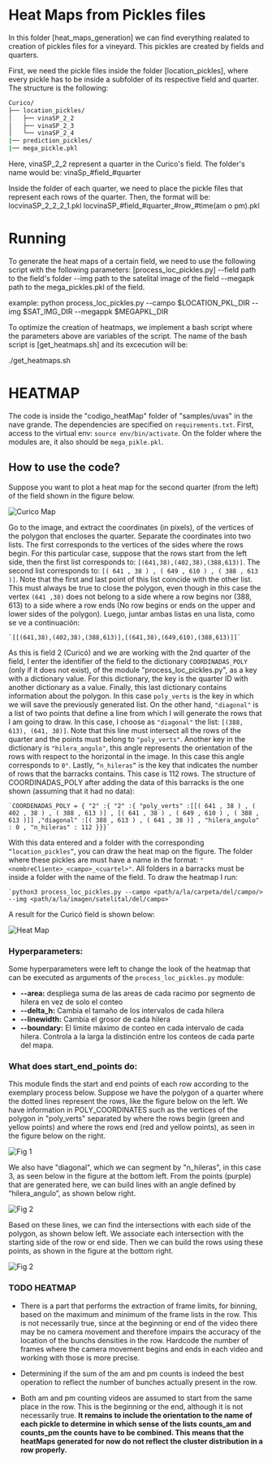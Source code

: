 # Heat Maps from Pickles files

In this folder [heat_maps_generation] we can find everything realated to creation of pickles files for a vineyard. This pickles are created by fields and quarters.

First, we need the pickle files inside the folder [location_pickles], where every pickle has to be inside a subfolder of its respective field and quarter. The structure is the following:


```bash
Curico/
├── location_pickles/
│   ├── vinaSP_2_2
│   ├── vinaSP_2_3
│   └── vinaSP_2_4
|── prediction_pickles/
|── mega_pickle.pkl    
```

Here, vinaSP_2_2 represent a quarter in the Curico's field. The folder's name would be:
vinaSp_#field_#quarter

Inside the folder of each quarter, we need to place the pickle files that represent each rows of the quarter.
Then, the format will be:
locvinaSP_2_2_2_1.pkl
locvinaSP_#field_#quarter_#row_#time(am o pm).pkl

# Running
To generate the heat maps of a certain field, we need to use the following script with the following parameters:
[process_loc_pickles.py] --field path to the field's folder --img path to the satelital image of the field --megapk path to the mega_pickles.pkl of the field.

example: 
python process_loc_pickles.py --campo $LOCATION_PKL_DIR --img $SAT_IMG_DIR --megappk $MEGAPKL_DIR

To optimize the creation of heatmaps, we implement a bash script where the parameters above are variables of the script. The name of the bash script is [get_heatmaps.sh] and its excecution will be:

./get_heatmaps.sh


# HEATMAP
The code is inside the "codigo_heatMap" folder of "samples/uvas" in the nave grande. The dependencies are specified on `requirements.txt`. First, access to the virtual env: `source env/bin/activate`.  On the folder where the modules are, it also should be `mega_pikle.pkl`.

## How to use the code?

Suppose you want to plot a heat map for the second quarter (from the left) of the field shown in the figure below.

![Curico Map](assets/Curico.JPG)

Go to the image, and extract the coordinates (in pixels), of the vertices of the polygon that encloses the quarter. Separate the coordinates into two lists. The first corresponds to the vertices of the sides where the rows begin. For this particular case, suppose that the rows start from the left side, then the first list corresponds to: `[(641,38),(402,38),(388,613)]`. The second list corresponds to: `[( 641 , 38 ) , ( 649 , 610 ) , ( 388 , 613 )]`. Note that the first and last point of this list coincide with the other list. This must always be true to close the polygon, even though in this case the vertex `(641 ,38)` does not belong to a side where a row begins nor (388, 613) to a side where a row ends (No row begins or ends on the upper and lower sides of the polygon). Luego, juntar ambas listas en una lista, como se ve a continuación:

    `[[(641,38),(402,38),(388,613)],[(641,38),(649,610),(388,613)]]`

As this is field 2 (Curicó) and we are working with the 2nd quarter of the field, I enter the identifier of the field to the dictionary `COORDINADAS_POLY` (only if it does not exist), of the module "process_loc_pickles.py", as a key with a dictionary value. For this dictionary, the key is the quarter ID with another dictionary as a value. Finally, this last dictionary contains information about the polygon. In this case `poly_verts` is the key in which we will save the previously generated list. On the other hand, `"diagonal"` is a list of two points that define a line from which I will generate the rows that I am going to draw. In this case, I choose as `"diagonal"` the list: `[(388, 613), (641, 38)]`. Note that this line must intersect all the rows of the quarter and the points must belong to `"poly_verts"`. Another key in the dictionary is `"hilera_angulo"`, this angle represents the orientation of the rows with respect to the horizontal in the image. In this case this angle corresponds to `0°`. Lastly, `“n_hileras”` is the key that indicates the number of rows that the barracks contains. This case is 112 rows. The structure of COORDINADAS_POLY after adding the data of this barracks is the one shown (assuming that it had no data):

    `COORDENADAS_POLY = { "2" :{ "2" :{ "poly_verts" :[[( 641 , 38 ) , ( 402 , 38 ) , ( 388 , 613 )] , [( 641 , 38 ) , ( 649 , 610 ) , ( 388 , 613 )]] ,"diagonal" :[( 388 , 613 ) , ( 641 , 38 )] , "hilera_angulo" : 0 , "n_hileras" : 112 }}}`

With this data entered and a folder with the corresponding `“location_pickles”`, you can draw the heat map on the figure. The folder where these pickles are must have a name in the format: `"<nombreCliente>_<campo>_<cuartel>"`. All folders in a barracks must be inside a folder with the name of the field. To draw the heatmap I run:

    `python3 process_loc_pickles.py --campo <path/a/la/carpeta/del/campo/> --img <path/a/la/imagen/satelital/del/campo>`

A result for the Curicó field is shown below:

![Heat Map](assets/heatMap1.JPG)

### Hyperparameters:
Some hyperparameters were left to change the look of the heatmap that can be executed as arguments of the `process_loc_pickles.py` module:
- **--area:** despliega suma de las areas de cada racimo por segmento de hilera en vez de solo el conteo
- **--delta_h:** Cambia el tamaño de los intervalos de cada hilera
- **--linewidth:** Cambia el grosor de cada hilera
- **--boundary:** El límite máximo de conteo en cada intervalo de cada hilera. Controla a la larga la distinción entre los conteos de cada parte del mapa.

### What does start_end_points do:

This module finds the start and end points of each row according to the exemplary process below. Suppose we have the polygon of a quarter where the dotted lines represent the rows, like the figure below on the left. We have information in POLY_COORDINATES such as the vertices of the polygon in "poly_verts" separated by where the rows begin (green and yellow points) and where the rows end (red and yellow points), as seen in the figure below on the right.

![Fig 1](assets/fig1.JPG) 

We also have "diagonal", which we can segment by "n_hileras", in this case 3, as seen below in the figure at the bottom left. From the points (purple) that are generated here, we can build lines with an angle defined by “hilera_angulo”, as shown below right.

![Fig 2](assets/fig2.JPG) 

Based on these lines, we can find the intersections with each side of the polygon, as shown below left. We associate each intersection with the starting side of the row or end side. Then we can build the rows using these points, as shown in the figure at the bottom right.

![Fig 2](assets/fig3.JPG) 

### TODO HEATMAP

- There is a part that performs the extraction of frame limits, for binning, based on the maximum and minimum of the frame lists in the row. This is not necessarily true, since at the beginning or end of the video there may be no camera movement and therefore impairs the accuracy of the location of the bunchs densities in the row. Hardcode the number of frames where the camera movement begins and ends in each video and working with those is more precise.

- Determining if the sum of the am and pm counts is indeed the best operation to reflect the number of bunches actually present in the row.

- Both am and pm counting videos are assumed to start from the same place in the row. This is the beginning or the end, although it is not necessarily true. **It remains to include the orientation to the name of each pickle to determine in which sense of the lists counts_am and counts_pm the counts have to be combined. This means that the heatMaps generated for now do not reflect the cluster distribution in a row properly.**
